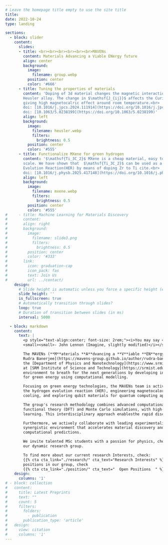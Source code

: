 ```yaml
---
# Leave the homepage title empty to use the site title
title:
date: 2022-10-24
type: landing

sections:
  - block: slider
    content:
      slides:
      - title: <br><br><br><br><br><br>MAVENs
        content: Materials Advancing a Viable ENergy future
        align: center
        background:
          image:
            filename: group.webp
          position: center
          color: '#666'
      - title: Tuning the properties of materials
        content: 'Doping of 3d material changes the magnetic interaction $\mathsf{J_{ij}}$ considerably in
        Heusler alloy. The change in $\mathsf{J_{ij}}$ affects the Curie temperature of the materials,
        giving high magnetocalric effect around room temperature.<br>
        doi: [10.1016/j.jpcs.2024.111914](https://doi.org/10.1016/j.jpcs.2024.111914)<br>
        doi: [10.1063/5.0238199](https://doi.org/10.1063/5.0238199)'
        align: left
        background:
          image:
            filename: heusler.webp
            filters:
              brightness: 0.5
          position: center
          color: '#555'
      - title: Functionalize MXene for green hydrogen
        content: '$\mathsf{Ti_3C_2}$ MXene is a cheap material, easy to synthesis in production
        scale. We have shown that  $\mathsf{Ti_3C_2}$ can be used as a catalyst for Hydrgen
        Evolution Reaction(HER) by means of doping Zr to Ti cite.<br>
        doi: [10.1016/j.physb.2025.417148](https://doi.org/10.1016/j.physb.2025.417148)'
        align: left
        background:
          image:
            filename: mxene.webp
            filters:
              brightness: 0.5
          position: center
          color: '#555'
#     - title: Machine Learning for Materials Discovery
#       content:
#       align: right
#       background:
#         image:
#           filename: slide3.png
#           filters:
#             brightness: 0.5
#         position: center
#         color: '#333'
#       link:
#         icon: graduation-cap
#         icon_pack: fas
#         text: Join Us
#         url: ../contact/
    design:
      # Slide height is automatic unless you force a specific height (e.g. '400px')
      slide_height: ''
      is_fullscreen: true
      # Automatically transition through slides?
      loop: true
      # Duration of transition between slides (in ms)
      interval: 5000

  - block: markdown
    content:
      text: |
        <p style="text-align:center; font-size: 2rem;"><i>You may say <b>we</b> are a dreamer<br>
        <small><small>- John Lennon (Imagine, slightly modified)</i></small></small></p>

        The MAVENs (**M**aterials **A**dvancing a **V**iable **EN**ergy future) group, led by [Dr
        Rudra Banerjee](https://mavens-group.github.io/author/rudra-banerjee/) is based in
        the [Department of Physics and Nanotechnology](https://www.srmist.edu.in/department/department-of-physics-and-nanotechnology/)
        at [SRM Institute of Science and Technology](https://srmist.edu.in). The MAVENs dreams a cleaner
        environment to breath for the next generations by developing innovative materials solutions
        for green energy using computational modelling.

        Focusing on green energy technologies, the MAVENs team is actively designing novel catalysts for
        the hydrogen evolution reaction (HER), engineering magnetocaloric materials for energy-efficient
        cooling, and exploring qubit materials for quantum computing applications.

        The group's research methodology combines advanced computational techniques, including density
        functional theory (DFT) and Monte Carlo simulations, with high-throughput computing and machine
        learning. This interdisciplinary approach enablesthe rapid discovery and optimization of promising materials.

        Furthermore, we actively collaborate with leading experimentalists and theoreticians, fostering a
        synergistic environment that accelerates material discovery and enhances the reliability of our
        computational predictions.

        We invite talented MSc students with a passion for physics, chemistry, or materials science to join
        our dynamic research group.

        To find more about our current research Interests, check:
        {{% cta cta_link="./research/" cta_text="Research Interests" %}} To find about available
        positions in our group, check
        {{% cta cta_link="./position/" cta_text="  Open Positions  " %}}
    design:
      columns: '1'
# - block: collection
#   content:
#     title: Latest Preprints
#     text: ""
#     count: 5
#     filters:
#       folders:
#         - publication
#       publication_type: 'article'
#   design:
#     view: citation
#     columns: '1'
---
```

